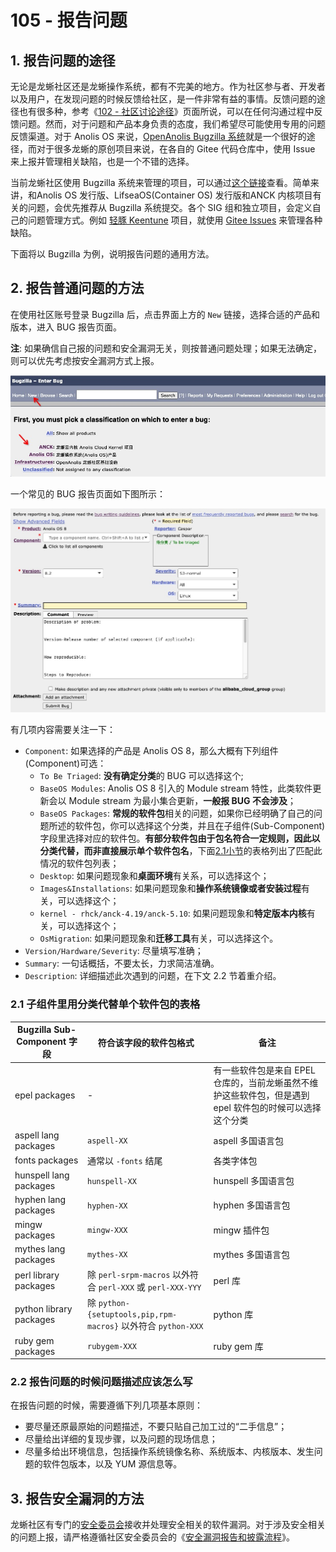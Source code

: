 # 105 - 报告问题

## 1. 报告问题的途径

无论是龙蜥社区还是龙蜥操作系统，都有不完美的地方。作为社区参与者、开发者以及用户，在发现问题的时候反馈给社区，是一件非常有益的事情。反馈问题的途径也有很多种，参考《[102 - 社区讨论途径](/articles/102-join-discussion.md)》页面所说，可以在任何沟通过程中反馈问题。然而，对于问题和产品本身负责的态度，我们希望尽可能使用专用的问题反馈渠道。对于 Anolis OS 来说，[OpenAnolis Bugzilla 系统](https://bugzilla.openanolis.cn)就是一个很好的途径，而对于很多龙蜥的原创项目来说，在各自的 Gitee 代码仓库中，使用 Issue 来上报并管理相关缺陷，也是一个不错的选择。

当前龙蜥社区使用 Bugzilla 系统来管理的项目，可以通过[这个链接](https://bugzilla.openanolis.cn/describecomponents.cgi)查看。简单来讲，和Anolis OS 发行版、LifseaOS(Container OS) 发行版和ANCK 内核项目有关的问题，会优先推荐从 Bugzilla 系统提交。各个 SIG 组和独立项目，会定义自己的问题管理方式。例如 [轻豚 Keentune](https://gitee.com/anolis/keentuned) 项目，就使用 [Gitee Issues](https://gitee.com/anolis/keentuned/issues) 来管理各种缺陷。

下面将以 Bugzilla 为例，说明报告问题的通用方法。

## 2. 报告普通问题的方法

在使用社区账号登录 Bugzilla 后，点击界面上方的 `New` 链接，选择合适的产品和版本，进入 BUG 报告页面。

**注**: 如果确信自己报的问题和安全漏洞无关，则按普通问题处理；如果无法确定，则可以优先考虑按安全漏洞方式上报。

![报告新的 BUG](../images/105-open-new-bugzilla.jpg)

一个常见的 BUG 报告页面如下图所示：

![新的 BUG 报告页面](../images/105-bug-report-page.jpg)

有几项内容需要关注一下：
+ `Component`: 如果选择的产品是 Anolis OS 8，那么大概有下列组件(Component)可选：
  + `To Be Triaged`: **没有确定分类**的 BUG 可以选择这个;
  + `BaseOS Modules`: Anolis OS 8 引入的 Module stream 特性，此类软件更新会以 Module stream 为最小集合更新，**一般报 BUG 不会涉及**；
  + `BaseOS Packages`: **常规的软件包**相关的问题，如果你已经明确了自己的问题所述的软件包，你可以选择这个分类，并且在子组件(Sub-Component)字段里选择对应的软件包。**有部分软件包由于包名符合一定规则，因此以分类代替，而非直接展示单个软件包名**，下面[2.1小节](#21-子组件里用分类代替单个软件包的表格)的表格列出了匹配此情况的软件包列表；
  + `Desktop`: 如果问题现象和**桌面环境**有关系，可以选择这个；
  + `Images&Installations`: 如果问题现象和**操作系统镜像或者安装过程**有关，可以选择这个；
  + `kernel - rhck/anck-4.19/anck-5.10`: 如果问题现象和**特定版本内核**有关，可以选择这个；
  + `OsMigration`: 如果问题现象和**迁移工具**有关，可以选择这个。
+ `Version/Hardware/Severity`: 尽量填写准确；
+ `Summary`: 一句话概括，不要太长，力求简洁准确。
+ `Description`: 详细描述此次遇到的问题，在下文 2.2 节着重介绍。

### 2.1 子组件里用分类代替单个软件包的表格

| Bugzilla Sub-Component 字段 | 符合该字段的软件包格式 | 备注         |
|-----------------------------|------------------------|--------------|
| epel packages               | -                      | 有一些软件包是来自 EPEL 仓库的，当前龙蜥虽然不维护这些软件包，但是遇到 epel 软件包的时候可以选择这个分类 |
| aspell lang packages        | `aspell-XX`              | aspell 多国语言包 |
| fonts packages              | 通常以 `-fonts` 结尾     | 各类字体包   |
| hunspell lang packages      | `hunspell-XX`            | hunspell 多国语言包
| hyphen lang packages        | `hyphen-XX`              | hyphen 多国语言包  |
| mingw packages              | `mingw-XXX`              | mingw 插件包 |
| mythes lang packages        | `mythes-XX`              | mythes 多国语言包 |
| perl library packages       | 除 `perl-srpm-macros` 以外符合 `perl-XXX` 或 `perl-XXX-YYY` | perl 库 |
| python library packages     | 除 `python-{setuptools,pip,rpm-macros}` 以外符合 `python-XXX` | python 库 |
| ruby gem packages           | `rubygem-XXX`            | ruby gem 库|

### 2.2 报告问题的时候问题描述应该怎么写

在报告问题的时候，需要遵循下列几项基本原则：
+ 要尽量还原最原始的问题描述，不要只贴自己加工过的“二手信息”；
+ 尽量给出详细的复现步骤，以及问题的现场信息；
+ 尽量多给出环境信息，包括操作系统镜像名称、系统版本、内核版本、发生问题的软件包版本，以及 YUM 源信息等。

## 3. 报告安全漏洞的方法

龙蜥社区有专门的[安全委员会](https://openanolis.cn/sig/security-committee)接收并处理安全相关的软件漏洞。对于涉及安全相关的问题上报，请严格遵循社区安全委员会的《[安全漏洞报告和披露流程](https://openanolis.cn/sig/security-committee/doc/435846799673394804)》。
